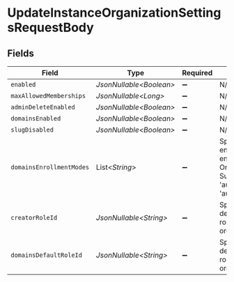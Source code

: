 # UpdateInstanceOrganizationSettingsRequestBody


## Fields

| Field                                                                                                                                        | Type                                                                                                                                         | Required                                                                                                                                     | Description                                                                                                                                  |
| -------------------------------------------------------------------------------------------------------------------------------------------- | -------------------------------------------------------------------------------------------------------------------------------------------- | -------------------------------------------------------------------------------------------------------------------------------------------- | -------------------------------------------------------------------------------------------------------------------------------------------- |
| `enabled`                                                                                                                                    | *JsonNullable\<Boolean>*                                                                                                                     | :heavy_minus_sign:                                                                                                                           | N/A                                                                                                                                          |
| `maxAllowedMemberships`                                                                                                                      | *JsonNullable\<Long>*                                                                                                                        | :heavy_minus_sign:                                                                                                                           | N/A                                                                                                                                          |
| `adminDeleteEnabled`                                                                                                                         | *JsonNullable\<Boolean>*                                                                                                                     | :heavy_minus_sign:                                                                                                                           | N/A                                                                                                                                          |
| `domainsEnabled`                                                                                                                             | *JsonNullable\<Boolean>*                                                                                                                     | :heavy_minus_sign:                                                                                                                           | N/A                                                                                                                                          |
| `slugDisabled`                                                                                                                               | *JsonNullable\<Boolean>*                                                                                                                     | :heavy_minus_sign:                                                                                                                           | N/A                                                                                                                                          |
| `domainsEnrollmentModes`                                                                                                                     | List\<*String*>                                                                                                                              | :heavy_minus_sign:                                                                                                                           | Specify which enrollment modes to enable for your Organization Domains.<br/>Supported modes are 'automatic_invitation' & 'automatic_suggestion'. |
| `creatorRoleId`                                                                                                                              | *JsonNullable\<String>*                                                                                                                      | :heavy_minus_sign:                                                                                                                           | Specify what the default organization role is for an organization creator.                                                                   |
| `domainsDefaultRoleId`                                                                                                                       | *JsonNullable\<String>*                                                                                                                      | :heavy_minus_sign:                                                                                                                           | Specify what the default organization role is for the organization domains.                                                                  |